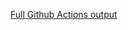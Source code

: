 [Full Github Actions output](https://github.com/brenohp/mural-de-aprendizagem/actions/runs/18116407600?check_suite_focus=true)
